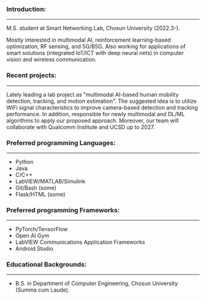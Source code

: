 ### Introduction:

---
M.S. student at Smart Networking Lab, Chosun University (2022.3-).

Mostly interested in multimodal AI, reinforcement learning-based optimization, RF sensing, and 5G/B5G. Also working for applications of smart solutions (integrated IoT/ICT with deep neural nets) in computer vision and wireless communication.

### Recent projects:

---
Lately leading a lab project as "multimodal AI-based human mobility detection, tracking, and motion estimation". The suggested idea is to utilize WiFi signal characteristics to improve camera-based detection and tracking performance. In addition, responsible for newly multimodal and DL/ML algorithms to apply our proposed approach. Moreover, our team will collaborate with Qualcomm Institute and UCSD up to 2027.

### Preferred programming Languages:

---
* Python
* Java
* C/C++
* LabVIEW/MATLAB/Simulink
* Git/Bash (some)
* Flask/HTML (some)

### Preferred programming Frameworks:

---
* PyTorch/TensorFlow
* Open AI Gym
* LabVIEW Communications Application Frameworks
* Android Studio

### Educational Backgrounds:

---
* B.S. in Department of Computer Engineering, Chosun University (Summa cum Laude).
